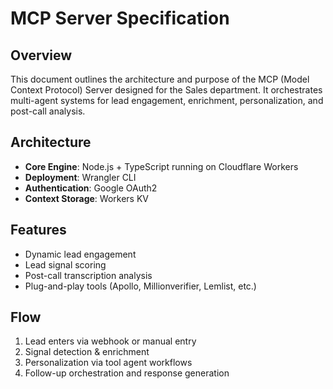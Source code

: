 # MCP Server Specification

## Overview
This document outlines the architecture and purpose of the MCP (Model Context Protocol) Server designed for the Sales department. It orchestrates multi-agent systems for lead engagement, enrichment, personalization, and post-call analysis.

## Architecture
- **Core Engine**: Node.js + TypeScript running on Cloudflare Workers
- **Deployment**: Wrangler CLI
- **Authentication**: Google OAuth2
- **Context Storage**: Workers KV

## Features
- Dynamic lead engagement
- Lead signal scoring
- Post-call transcription analysis
- Plug-and-play tools (Apollo, Millionverifier, Lemlist, etc.)

## Flow
1. Lead enters via webhook or manual entry
2. Signal detection & enrichment
3. Personalization via tool agent workflows
4. Follow-up orchestration and response generation